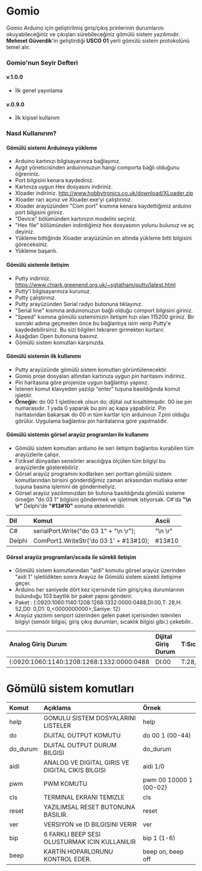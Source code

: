 # Gomio

Gomio Arduino için geliştirilmiş giriş/çıkış prinlerinin durumlarını okuyabileceğiniz ve çıkışları sürebileceğiniz gömülü sistem yazılımıdır. <b>Mehmet Güverdik</b>'in geliştirdiği <b>USCO 01</b> yerli gömülü sistem protokolünü temel alır. 

### Gomio'nun Seyir Defteri

#### v.1.0.0
* İlk genel yayınlama
#### v.0.9.0
* İlk kişisel kullanım

### Nasıl Kullanırım?
#### Gömülü sistemi Arduinoya yükleme
* Arduino kartınızı bilgisayarınıza bağlayınız.
* Aygıt yöneticisinden arduinonuzun hangi comporta bağlı olduğunu öğreniniz.
* Port bilgisini kenara kaydediniz.
* Kartınıza uygun Hex dosyasını indiriniz.
* Xloader indiriniz. http://www.hobbytronics.co.uk/download/XLoader.zip
* Xloader rarı açınız ve Xloader.exe'yi çalıştırınız.
* Xloader arayüzünden "Com port" kısmına kenara kaydettiğimiz arduino port bilgisini giriniz.
* "Device" bölümünden kartınızın modelini seçiniz.
* "Hex file" bölümünden indirdiğimiz hex dosyasının yolunu bulunuz ve aç deyiniz.
* Yükleme bittiğinde Xloader arayüzünün en altında yükleme bitti bilgisini göreceksiniz. 
* Yükleme başarılı.
#### Gömülü sistemle iletişim
* Putty indiriniz. https://www.chiark.greenend.org.uk/~sgtatham/putty/latest.html
* Putty'i bilgisayarınıza kurunuz.
* Putty çalıştırınız.
* Putty arayüzünden Serial radyo butonuna tıklayınız.
* "Serial line" kısmına arduinonuzun bağlı olduğu comport bilgisini giriniz.
* "Speed" kısmına gömülü sistemimizin iletişim hızı olan 115200 giriniz. Bir sonraki adıma geçmeden önce bu bağlantıya isim verip Putty'e kaydedebilirsiniz. Bu sizi bilgileri tekraren girmekten kurtarır.
* Aşağıdan Open butonuna basınız.
* Gömülü sistem komutları karşınızda.
#### Gömülü sistemin ilk kullanımı
* Putty arayüzünde gömülü sistem komutları görüntülenecektir.
* Gomio proje dosyaları altından kartınıza uygun pin haritasını indiriniz.
* Pin haritasına göre projenize uygun bağlantıyı yapınız.
* İstenen komut klavyeden yazılıp "enter" tuşuna basıldığında komut işletilir.
* <b>Örneğin:</b> do 00 1 işletilecek olsun do: dijital out kısaltılmışıdır. 00 ise pin numarasıdır. 1 yada 0 yaparak bu pini aç kapa yapabiliriz. Pin haritasından bakarsak do 00 ın tüm kartlar için arduinoun 7.pini olduğu görülür. Uygulama bağlantısı pin haritalarına göre yapılmalıdır.
#### Gömülü sistemin görsel arayüz programları ile kullanımı
* Gömülü sistem komutları arduino ile seri iletişim bağlantısı kurabilen tüm arayüzlerle çalışır. 
* Fiziksel dünyadan sensörler aracılığıya ölçülen tüm bilgiyi bu arayüzlerde gösterebiliriz.
* Görsel arayüz programını kodlarken seri porttan gömülü sistem komutlarından birisini gönderdiğimiz zaman arkasından mutlaka
enter tuşuna basma işlemini de göndermeliyiz.
* Görsel arayüz yazılımınızdan bir butona basıldığında gömülü sisteme örneğin "do 03 1" bilgisini göndermek ve işletmek istiyorsak. C#'da <b>"\n \r"</b> Delphi'de <b>"#13#10"</b> sonuna eklenmelidir.

Dil|Komut|Ascii
:------|:-------------------------------|:----------------------|
C#|serialPort.Write("do 03 1" + "\n \r");| "\n \r"
Delphi|ComPort1.WriteStr('do 03 1' + #13#10);|#13#10

#### Görsel arayüz programları/scada ile sürekli iletişim
* Gömülü sistem komutlarından "aidi" komutu görsel arayüz üzerinden "aidi 1" işletildikten sonra Arayüz ile Gömülü sistem sürekli iletişime geçer. 
* Arduino her saniyede dört kez içerisinde tüm giriş/çıkış durumlarının bulunduğu 103 baytlık bir paket yapısı gönderir.
* Paket : {:0920:1060:1140:1208:1268:1332:0000:0488,DI:00,T: 28,H: 52,D0:    0,D1:    0,<0000000000>,Saniye:    12}
* Arayüz yazılımı  seriport üzerinden gelen paket içerisinden istenilen bilgiyi (sensör bilgisi, giriş çıkış durumları, sıcaklık bilgisi gibi.) çekebilir.. 

Analog Giriş Durum|Dijital Giriş Durum|T:Sıcaklık,H:Nem|Encoderlar|Dijital Çıkış Durum|Saniye|
|:----|:-----|:--------|:--------|:--------|:--------|
{:0920:1060:1140:1208:1268:1332:0000:0488|DI:00|T:28,H:52|D0: 0,D1:0|<0000000000>|Saniye:12}

# Gömülü sistem komutları 

Komut|Açıklama|Örnek
:------|:-------------------------------|:----------------------|
help|GOMULU SISTEM DOSYALARINI LISTELER| help
do| DIJITAL OUTPUT KOMUTU|do 00 1 (00-44)
do_durum|DIJITAL OUTPUT DURUM BILGISI|do_durum
aidi|ANALOG VE DIGITAL GIRIS VE DIGITAL CIKIS BILGISI|aidi 1/0
pwm| PWM KOMUTU|pwm 00 10000 1 (00-02)
cls| TERMINAL EKRANI TEMIZLE|cls
reset| YAZILIMSAL RESET BUTONUNA BASILIR. |reset
ver| VERSIYON ve ID BILGISINI VERIR|ver
bip| 6 FARKLI BEEP SESI OLUSTURMAK ICIN KULLANILIR|bip 1 (1-6)
beep| KARTIN HOPARLORUNU KONTROL EDER.|beep on, beep off
